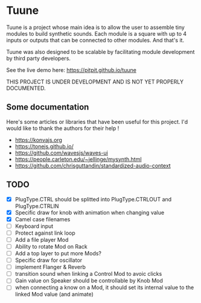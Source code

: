 # Tuune

Tuune is a project whose main idea is to allow the user to assemble tiny modules to build synthetic sounds.
Each module is a square with up to 4 inputs or outputs that can be connected to other modules.
And that's it.

Tuune was also designed to be scalable by facilitating module development
by third party developers.

See the live demo here: https://pitpit.github.io/tuune

THIS PROJECT IS UNDER DEVELOPMENT AND IS NOT YET PROPERLY DOCUMENTED.

## Some documentation

Here's some articles or libraries that have been useful for this project.
I'd would like to thank the authors for their help !

* https://konvajs.org
* https://tonejs.github.io/
* https://github.com/wavesjs/waves-ui
* https://people.carleton.edu/~jellinge/mysynth.html
* https://github.com/chrisguttandin/standardized-audio-context

## TODO

- [X] PlugType.CTRL should be splitted into PlugType.CTRLOUT and  PlugType.CTRLIN
- [X] Specific draw for knob with animation when changing value
- [X] Camel case filenames
- [ ] Keyboard input
- [ ] Protect against link loop
- [ ] Add a file player Mod
- [ ] Ability to rotate Mod on Rack
- [ ] Add a top layer to put more Mods?
- [ ] Specific draw for oscillator
- [ ] implement Flanger & Reverb
- [ ] transition sound when linking a Control Mod to avoic clicks
- [ ] Gain value on Speaker should be controllable by Knob Mod
- [ ] when connecting a know on a Mod, it should set its internal value to the linked Mod value (and animate)
